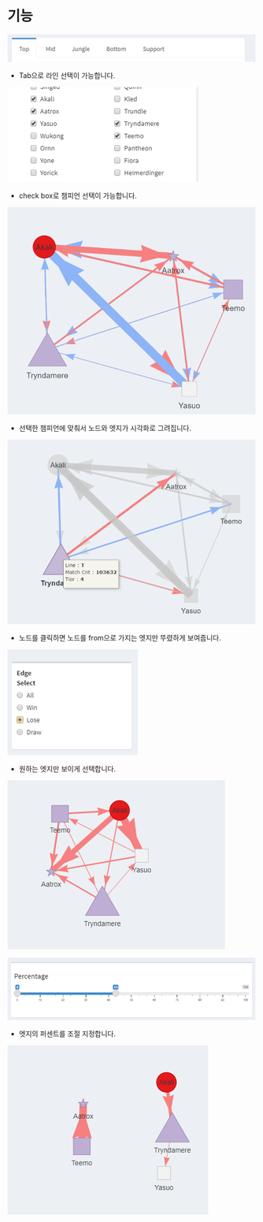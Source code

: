 # 기능

![img/option/Untitled.png](img/option/Untitled.png)

- Tab으로 라인 선택이 가능합니다.

![img/option/Untitled%201.png](img/option/Untitled%201.png)

- check box로 챔피언 선택이 가능합니다.

![img/option/Untitled%202.png](img/option/Untitled%202.png)

- 선택한 챔피언에 맞춰서 노드와 엣지가 시각화로 그려집니다.

![img/option/Untitled%203.png](img/option/Untitled%203.png)

- 노드를 클릭하면 노드를 from으로 가지는 엣지만 뚜렸하게 보여줍니다.

![img/option/Untitled%204.png](img/option/Untitled%204.png)

- 원하는 엣지만 보이게 선택합니다.

![img/option/Untitled%205.png](img/option/Untitled%205.png)

![img/option/Untitled%206.png](img/option/Untitled%206.png)

- 엣지의 퍼센트를 조절 지정합니다.

![img/option/Untitled%207.png](img/option/Untitled%207.png)